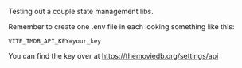 Testing out a couple state management libs.

Remember to create one .env file in each looking something like this:
```
VITE_TMDB_API_KEY=your_key
```

You can find the key over at https://themoviedb.org/settings/api